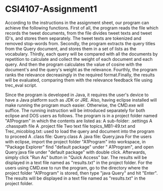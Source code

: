 # CSI4107-Assignment1

According to the instructions in the assignment sheet, our program can achieve the
following functions.
First of all, the program reads the file which records the tweet documents, from the
file divides tweet texts and tweet ID's, and stores them separately. The tweet texts
are tokenized and removed stop-words from.
Secondly, the program extracts the query titles from the Query document, and
stores them in a set of lists as the vocabulary.
Thirdly, each query will be compared with all the documents by repetition to
calculate and collect the weight of each document and each query. And then the
program calculates the value of cosine with the document's and the query's weight
as the relevance.
Fourthly, the program ranks the relevance decreasingly in the required format.Finally, the results will be evaluated, comparing them with the relevance feedback
file using trec_eval script.

Since the program is developed in Java, it requires the user's device to have a Java
platform such as JDK or JRE. Also, having eclipse installed will make running the
program much easier. Otherwise, the CMD.exe will suffice. The running instruction
will be introduced separately for both eclipse and DOS users as follows.
The program is in a project folder named "A1Program" in which the contents are
listed as:
A sub-folder: .settings
A .chasspath file
A .project file
Two text file topics_MB1-49.txt and Trec_micoblog.txt: used to load the query and
document into the program to proceed
A .class file: Query.class
A .java file: Query.java
For the users with eclipse, import the project folder "A1Program" into workspace, in
"Package Explorer" find "default package" under " A1Program", and open Query.java
file under "default package" with double click. Afterwards, simply click "Run As"
button in "Quick Access" bar. The results will be displayed in a text file named as
"results.txt" in the project folder.
For the users using CMD.exe to run the program, go to the directory where the
project folder "A1Program" is stored, then type "java Query" and hit "Enter". The
results will be displayed in a text file named as "results.txt" in the project folder.
